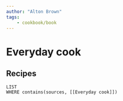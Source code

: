 ```yaml
---
author: "Alton Brown"
tags:
    - cookbook/book
---
```

# Everyday cook
## Recipes
```dataview
LIST
WHERE contains(sources, [[Everyday cook]])
```
